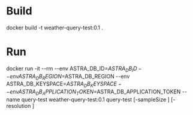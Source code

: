 # Build

docker build -t weather-query-test:0.1 .

# Run

docker run -it --rm --env ASTRA_DB_ID=$ASTRA_DB_ID --env ASTRA_DB_REGION=$ASTRA_DB_REGION --env ASTRA_DB_KEYSPACE=$ASTRA_DB_KEYSPACE --env ASTRA_DB_APPLICATION_TOKEN=$ASTRA_DB_APPLICATION_TOKEN --name query-test weather-query-test:0.1 query-test [-sampleSize <amount>] [-resolution <amount>]

